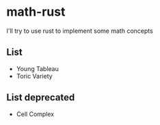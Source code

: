 # math-rust
I'll try to use rust to implement some math concepts

## List
* Young Tableau
* Toric Variety

## List deprecated
* Cell Complex
